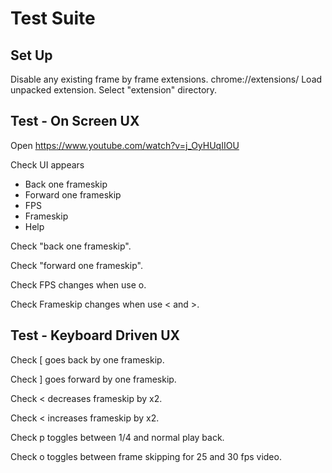 # Test Suite

## Set Up

Disable any existing frame by frame extensions.
chrome://extensions/
Load unpacked extension.
Select "extension" directory.

## Test - On Screen UX

Open https://www.youtube.com/watch?v=j_OyHUqIIOU

Check UI appears

- Back one frameskip
- Forward one frameskip
- FPS
- Frameskip
- Help

Check "back one frameskip".

Check "forward one frameskip".

Check FPS changes when use o.

Check Frameskip changes when use < and >.

## Test - Keyboard Driven UX

Check [ goes back by one frameskip.

Check ] goes forward by one frameskip.

Check < decreases frameskip by x2.

Check < increases frameskip by x2.

Check p toggles between 1/4 and normal play back.

Check o toggles between frame skipping for 25 and 30 fps video.